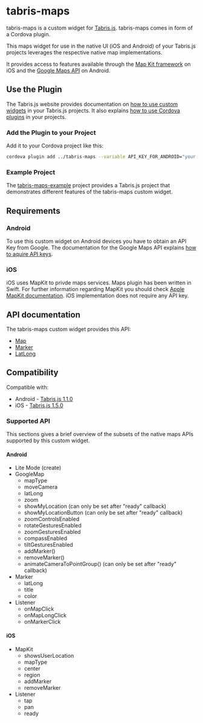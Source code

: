 # tabris-maps
tabris-maps is a custom widget for [Tabris.js](https://tabrisjs.com).
tabris-maps comes in form of a Cordova plugin.

This maps widget for use in the native UI (iOS and Android) of your Tabris.js projects leverages the respective native map implementations.

It provides access to features available through the [Map Kit framework](https://developer.apple.com/maps/) on iOS and the [Google Maps API](https://developers.google.com/maps/) on Android.

## Use the Plugin
The Tabris.js website provides documentation on [how to use custom widgets](https://tabrisjs.com/documentation/1.2/custom-widgets) in your Tabris.js projects. It also explains [how to use Cordova plugins](https://tabrisjs.com/documentation/latest/cordova) in your projects.

### Add the Plugin to your Project
Add it to your Cordova project like this:
```bash
cordova plugin add ../tabris-maps --variable API_KEY_FOR_ANDROID="your-android-maps-api-key-here"
```

### Example Project
The [tabris-maps-example](https://github.com/eclipsesource/tabris-maps-example) project provides a Tabris.js project that demonstrates different features of the tabris-maps custom widget.

## Requirements
### Android
To use this custom widget on Android devices you have to obtain an API Key from Google.
The documentation for the Google Maps API explains [how to aquire API keys](https://developers.google.com/maps/documentation/android/signup).

### iOS
iOS uses MapKit to privde maps services. Maps plugin has been written in Swift. For further information regarding MapKit you should check [Apple MapKit documentation](https://developer.apple.com/library/ios/documentation/MapKit/Reference/MapKit_Framework_Reference/index.html#//apple_ref/doc/uid/TP40008210). iOS implementation does not require any API key.

## API documentation
The tabris-maps custom widget provides this API:
* [Map](https://github.com/eclipsesource/tabris-maps/blob/master/doc/Map.md)
* [Marker](https://github.com/eclipsesource/tabris-maps/blob/master/doc/Marker.md)
* [LatLong](https://github.com/eclipsesource/tabris-maps/blob/master/doc/LatLng.md)

## Compatibility
Compatible with:
 * Android - [Tabris.js 1.1.0](https://github.com/eclipsesource/tabris-js/releases/tag/v1.1.0)
 * iOS - [Tabris.js 1.5.0](https://github.com/eclipsesource/tabris-js/releases/tag/v1.5.0)

### Supported API
This sections gives a brief overview of the subsets of the native maps APIs supported by this custom widget.
#### Android
 * Lite Mode (create)
 * GoogleMap
   * mapType
   * moveCamera
   * latLong
   * zoom
   * showMyLocation (can only be set after "ready" callback)
   * showMyLocationButton (can only be set after "ready" callback)
   * zoomControlsEnabled
   * rotateGesturesEnabled
   * zoomGesturesEnabled
   * compassEnabled
   * tiltGesturesEnabled
   * addMarker()
   * removeMarker()
   * animateCameraToPointGroup() (can only be set after "ready" callback)
 * Marker
   * latLong
   * title
   * color
 * Listener
   * onMapClick
   * onMapLongClick
   * onMarkerClick

#### iOS
 * MapKit
   * showsUserLocation
   * mapType
   * center
   * region
   * addMarker
   * removeMarker
 * Listener
   * tap
   * pan
   * ready
